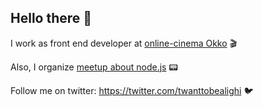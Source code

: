 ## Hello there 👋

I work as front end developer at [online-cinema Okko](https://okko.tv) 🎬

Also, I organize [meetup about node.js](https://nodeschool.io/spb) 📟

Follow me on twitter: https://twitter.com/twanttobealighi 🐦

